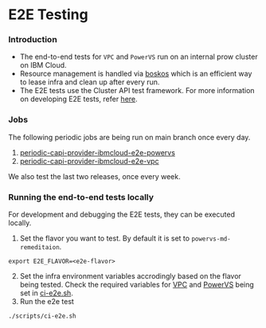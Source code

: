 # E2E Testing

### Introduction

* The end-to-end tests for `VPC` and `PowerVS` run on an internal prow cluster on IBM Cloud.
* Resource management is handled via [boskos](https://github.com/kubernetes-sigs/boskos) which is an efficient way to lease infra and clean up after every run.
* The E2E tests use the Cluster API test framework. For more information on developing E2E tests, refer [here](https://cluster-api.sigs.k8s.io/developer/core/e2e).

### Jobs

The following periodic jobs are being run on main branch once every day.

1. [periodic-capi-provider-ibmcloud-e2e-powervs](https://prow.ppc64le-cloud.cis.ibm.net/job-history/gs/ppc64le-kubernetes/logs/periodic-capi-provider-ibmcloud-e2e-powervs)
2. [periodic-capi-provider-ibmcloud-e2e-vpc](https://prow.ppc64le-cloud.cis.ibm.net/job-history/gs/ppc64le-kubernetes/logs/periodic-capi-provider-ibmcloud-e2e-vpc)

We also test the last two releases, once every week.

### Running the end-to-end tests locally

For development and debugging the E2E tests, they can be executed locally. 

1. Set the flavor you want to test. By default it is set to `powervs-md-remeditaion`.

```
export E2E_FLAVOR=<e2e-flavor>
```
2. Set the infra environment variables accrodingly based on the flavor being tested. Check the required variables for [VPC](https://github.com/kubernetes-sigs/cluster-api-provider-ibmcloud/blob/main/scripts/ci-e2e.sh#L132-L145) and [PowerVS](https://github.com/kubernetes-sigs/cluster-api-provider-ibmcloud/blob/main/scripts/ci-e2e.sh#L123-L130) being set in [ci-e2e.sh](https://github.com/kubernetes-sigs/cluster-api-provider-ibmcloud/blob/main/scripts/ci-e2e.sh).
3. Run the e2e test 
```
./scripts/ci-e2e.sh
```